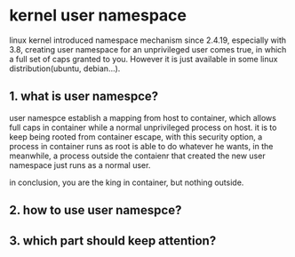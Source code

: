 # kernel user namespace
linux kernel introduced namespace mechanism since 2.4.19, especially with 3.8, creating user namespace for an unprivileged user comes true, in which a full set of caps granted to you. However it is just available in some linux distribution(ubuntu, debian...).

## 1. what is user namespce? ##
user namespce establish a mapping from host to container, which allows full caps in container while a normal unprivileged process on host.
it is to keep being rooted from container escape, with this security option, a process in container runs as root is able to do whatever he wants, in the meanwhile, a process outside the contaienr that created the new user namespace just runs as a normal user.

in conclusion, you are the king in container, but nothing outside.

## 2. how to use user namespce? ##

## 3. which part should keep attention? ##
